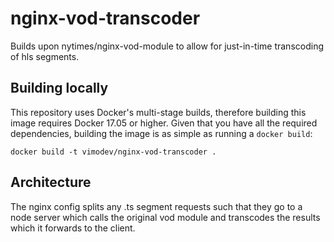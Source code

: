 nginx-vod-transcoder
=======================

Builds upon nytimes/nginx-vod-module to allow for just-in-time transcoding of hls segments.

Building locally
----------------

This repository uses Docker's multi-stage builds, therefore building this image
requires Docker 17.05 or higher. Given that you have all the required
dependencies, building the image is as simple as running a ``docker build``:

```
docker build -t vimodev/nginx-vod-transcoder .
```

Architecture
-------------
The nginx config splits any .ts segment requests such that they go to a node server which calls the original vod module and transcodes the results which it forwards to the client.